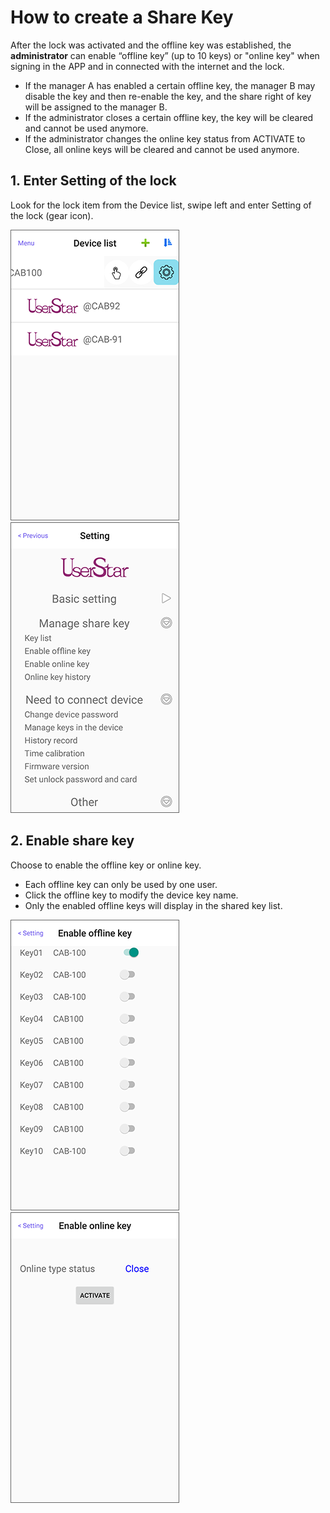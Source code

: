# How to create a Share Key

After the lock was activated and the offline key was established, the **administrator** can enable “offline key” \(up to 10 keys\) or "online key" when signing in the APP and in connected with the internet and the lock.

* If the manager A has enabled a certain offline key, the manager B may disable the key and then re-enable the key, and the share right of key will be assigned to the manager B.
* If the administrator closes a certain offline key, the key will be cleared and cannot be used anymore.
* If the administrator changes the online key status from ACTIVATE to Close, all online keys will be cleared and cannot be used anymore.

## 1. Enter Setting of the lock

Look for the lock item from the Device list, swipe left and enter Setting of the lock \(gear icon\).

![](../.gitbook/assets/screenshot_2019-11-15-16-51-00-939_com.userstar.phonekey.png) ![](../.gitbook/assets/screenshot_2019-11-15-17-31-57-774_com.userstar.phonekey.png)

## 2. Enable share key

Choose to enable the offline key or online key.

* Each offline key can only be used by one user.
* Click the offline key to modify the device key name.
* Only the enabled offline keys will display in the shared key list.

![](../.gitbook/assets/screenshot_2019-11-18-09-17-04-587_com.userstar.phonekey.png) ![](../.gitbook/assets/screenshot_2019-11-18-09-17-20-375_com.userstar.phonekey.png)

